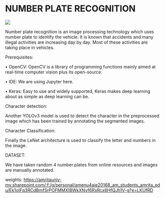 # NUMBER PLATE RECOGNITION
<div class="row mt-3">
    <div class="col-sm mt-3 mt-md-1">
        <img class="img-fluid rounded z-depth-0" src="https://image.shutterstock.com/image-photo/stall-car-number-plates-maker-600w-136531811.jpg">
    </div>
</div>


Number plate recognition is an image processing technology which uses number plate to identify the vehicle. It is known that accidents and many illegal activities are increasing day by day. Most of these activities are taking place in vehicles.  


Prerequisites:

•	OpenCV: OpenCV is a library of programming functions mainly aimed at real-time computer vision plus its open-source. 

•	IDE: We are using Jupyter here.

•	Keras: Easy to use and widely supported, Keras makes deep learning about as simple as deep learning can be.

Character detection:

Another YOLOv3 model is used to detect the character in the preprocessed image which has been trained by annotating the segmented images.

Character Classification:

Finally the LeNet architecture is used to classify the letter and numbers in the image.


DATASET:

We have taken random 4 number plates from online resources and images are manually annotated.

weights: https://amritauniv-my.sharepoint.com/:f:/g/personal/amenu4aie20168_am_students_amrita_edu/Ek1oIFq3RCdBmfSrPOFMMXIBWkXNyf6RxRcx6HfQJh1V-g?e=LKUfRD
